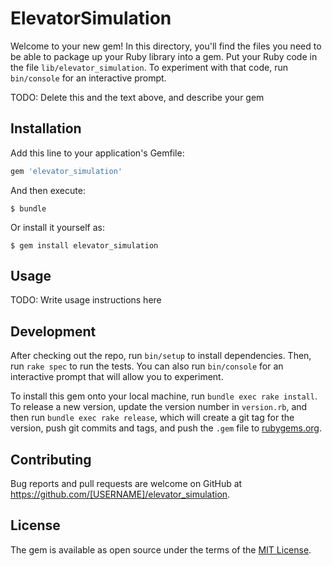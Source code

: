 # ElevatorSimulation

Welcome to your new gem! In this directory, you'll find the files you need to be able to package up your Ruby library into a gem. Put your Ruby code in the file `lib/elevator_simulation`. To experiment with that code, run `bin/console` for an interactive prompt.

TODO: Delete this and the text above, and describe your gem

## Installation

Add this line to your application's Gemfile:

```ruby
gem 'elevator_simulation'
```

And then execute:

    $ bundle

Or install it yourself as:

    $ gem install elevator_simulation

## Usage

TODO: Write usage instructions here

## Development

After checking out the repo, run `bin/setup` to install dependencies. Then, run `rake spec` to run the tests. You can also run `bin/console` for an interactive prompt that will allow you to experiment.

To install this gem onto your local machine, run `bundle exec rake install`. To release a new version, update the version number in `version.rb`, and then run `bundle exec rake release`, which will create a git tag for the version, push git commits and tags, and push the `.gem` file to [rubygems.org](https://rubygems.org).

## Contributing

Bug reports and pull requests are welcome on GitHub at https://github.com/[USERNAME]/elevator_simulation. 

## License

The gem is available as open source under the terms of the [MIT License](https://opensource.org/licenses/MIT).

